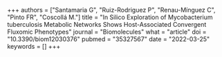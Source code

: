 +++
authors = ["Santamaria G", "Ruiz-Rodriguez P", "Renau-Mínguez C", "Pinto FR", "Coscollá M."]
title = "In Silico Exploration of Mycobacterium tuberculosis Metabolic Networks Shows Host-Associated Convergent Fluxomic Phenotypes"
journal = "Biomolecules"
what = "article"
doi = "10.3390/biom12030376"
pubmed = "35327567"
date = "2022-03-25"
keywords = []
+++

